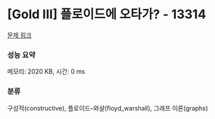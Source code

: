 # [Gold III] 플로이드에 오타가? - 13314 

[문제 링크](https://www.acmicpc.net/problem/13314) 

### 성능 요약

메모리: 2020 KB, 시간: 0 ms

### 분류

구성적(constructive), 플로이드–와샬(floyd_warshall), 그래프 이론(graphs)

